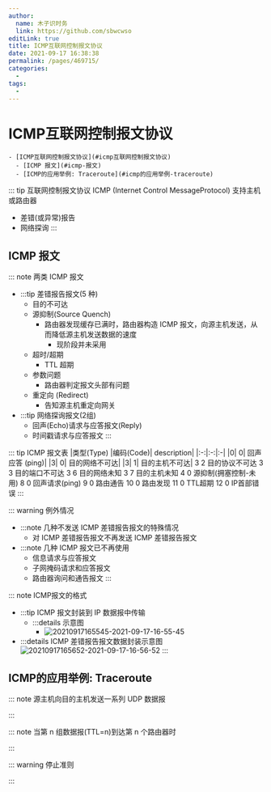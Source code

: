 ```yaml
---
author: 
  name: 木子识时务
  link: https://github.com/sbwcwso
editLink: true
title: ICMP互联网控制报文协议
date: 2021-09-17 16:38:38
permalink: /pages/469715/
categories: 
  - 
tags: 
  - 
---
```


# ICMP互联网控制报文协议

```markmap
- [ICMP互联网控制报文协议](#icmp互联网控制报文协议)
  - [ICMP 报文](#icmp-报文)
  - [ICMP的应用举例: Traceroute](#icmp的应用举例-traceroute)
```

::: tip 互联网控制报文协议 ICMP (Internet Control MessageProtocol) 支持主机或路由器
* 差错(或异常)报告
* 网络探询
:::

## ICMP 报文

::: note 两类 ICMP 报文
* :::tip 差错报告报文(5 种)
  * 目的不可达
  * 源抑制(Source Quench)
    * 路由器发现缓存已满时，路由器构造 ICMP 报文，向源主机发送，从而降低源主机发送数据的速度
      * 现阶段并未采用
  * 超时/超期
    * TTL 超期
  * 参数问题
    * 路由器判定报文头部有问题
  * 重定向 (Redirect)
    * 告知源主机重定向网关
* :::tip 网络探询报文(2组)
  * 回声(Echo)请求与应答报文(Reply)
  * 时间戳请求与应答报文
:::

::: tip ICMP 报文表
|类型(Type) |编码(Code)| description|
|:-:|:-:|:-|
|0| 0| 回声应答 (ping)|
|3| 0| 目的网络不可达|
|3| 1| 目的主机不可达|
3 2 目的协议不可达
3 3 目的端口不可达
3 6 目的网络未知
3 7 目的主机未知
4 0 源抑制(拥塞控制-未用)
8 0 回声请求(ping)
9 0 路由通告
10 0 路由发现
11 0 TTL超期
12 0 IP首部错误
:::

::: warning 例外情况
* :::note 几种不发送 ICMP 差错报告报文的特殊情况
  * 对 ICMP 差错报告报文不再发送 ICMP 差错报告报文
* :::note 几种 ICMP 报文已不再使用
  * 信息请求与应答报文
  * 子网掩码请求和应答报文
  * 路由器询问和通告报文
:::

::: note ICMP报文的格式
* :::tip ICMP 报文封装到 IP 数据报中传输
  * :::details 示意图
    * ![20210917165545-2021-09-17-16-55-45](https://cdn.jsdelivr.net/gh/sbwcwso/PicBed@master/20210917165545-2021-09-17-16-55-45.png)
* :::details ICMP 差错报告报文数据封装示意图
  ![20210917165652-2021-09-17-16-56-52](https://cdn.jsdelivr.net/gh/sbwcwso/PicBed@master/20210917165652-2021-09-17-16-56-52.png)
:::

## ICMP的应用举例: Traceroute

::: note 源主机向目的主机发送一系列 UDP 数据报

:::

::: note 当第 n 组数据报(TTL=n)到达第 n 个路由器时

:::

::: warning 停止准则

:::
